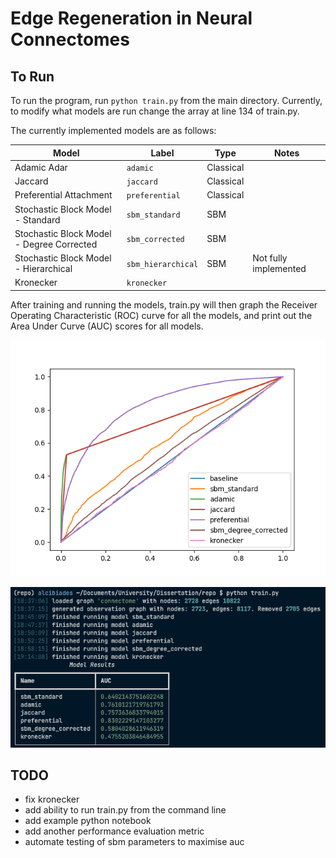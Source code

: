 # Edge Regeneration in Neural Connectomes

## To Run

To run the program, run `python train.py` from the main directory. 
Currently, to modify what models are run change the array at line 134 of train.py.

The currently implemented models are as follows:

| Model                                     | Label              | Type      | Notes                 |
|-------------------------------------------|--------------------|-----------|-----------------------|
| Adamic Adar                               | `adamic`           | Classical |                       |
| Jaccard                                   | `jaccard`          | Classical |                       |
| Preferential Attachment                   | `preferential`     | Classical |                       |
| Stochastic Block Model - Standard         | `sbm_standard`     | SBM       |                       |
| Stochastic Block Model - Degree Corrected | `sbm_corrected`    | SBM       |                       |
| Stochastic Block Model - Hierarchical     | `sbm_hierarchical` | SBM       | Not fully implemented |
| Kronecker                                 | `kronecker`        |           |                       |

After training and running the models, train.py will then graph the Receiver Operating Characteristic (ROC) curve for all the models, and print out the Area Under Curve (AUC) scores for all models.


![ROC Curves](Figure_1.png)

![Command Line Output](Figure_2.png)

## TODO
- fix kronecker
- add ability to run train.py from the command line
- add example python notebook
- add another performance evaluation metric
- automate testing of sbm parameters to maximise auc